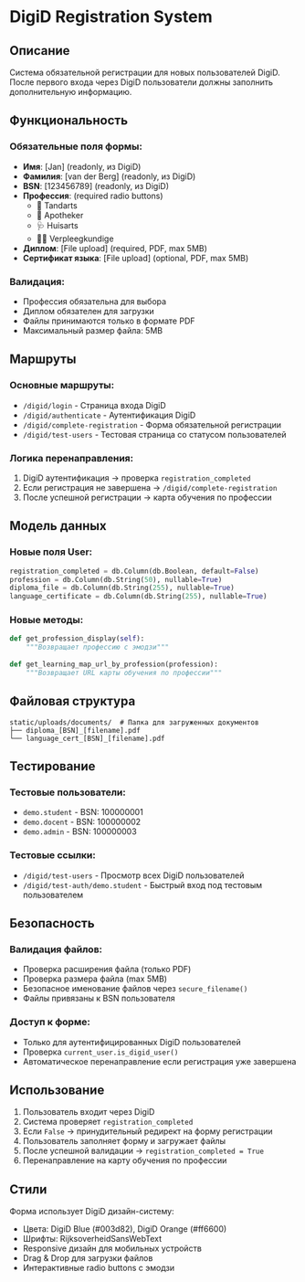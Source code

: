 # DigiD Registration System

## Описание

Система обязательной регистрации для новых пользователей DigiD. После первого входа через DigiD пользователи должны заполнить дополнительную информацию.

## Функциональность

### Обязательные поля формы:
- **Имя**: [Jan] (readonly, из DigiD)
- **Фамилия**: [van der Berg] (readonly, из DigiD)  
- **BSN**: [123456789] (readonly, из DigiD)
- **Профессия**: (required radio buttons)
  - 🦷 Tandarts
  - 💊 Apotheker  
  - 🩺 Huisarts
  - 👩‍⚕️ Verpleegkundige
- **Диплом**: [File upload] (required, PDF, max 5MB)
- **Сертификат языка**: [File upload] (optional, PDF, max 5MB)

### Валидация:
- Профессия обязательна для выбора
- Диплом обязателен для загрузки
- Файлы принимаются только в формате PDF
- Максимальный размер файла: 5MB

## Маршруты

### Основные маршруты:
- `/digid/login` - Страница входа DigiD
- `/digid/authenticate` - Аутентификация DigiD
- `/digid/complete-registration` - Форма обязательной регистрации
- `/digid/test-users` - Тестовая страница со статусом пользователей

### Логика перенаправления:
1. DigiD аутентификация → проверка `registration_completed`
2. Если регистрация не завершена → `/digid/complete-registration`
3. После успешной регистрации → карта обучения по профессии

## Модель данных

### Новые поля User:
```python
registration_completed = db.Column(db.Boolean, default=False)
profession = db.Column(db.String(50), nullable=True)
diploma_file = db.Column(db.String(255), nullable=True)
language_certificate = db.Column(db.String(255), nullable=True)
```

### Новые методы:
```python
def get_profession_display(self):
    """Возвращает профессию с эмодзи"""
    
def get_learning_map_url_by_profession(profession):
    """Возвращает URL карты обучения по профессии"""
```

## Файловая структура

```
static/uploads/documents/  # Папка для загруженных документов
├── diploma_[BSN]_[filename].pdf
└── language_cert_[BSN]_[filename].pdf
```

## Тестирование

### Тестовые пользователи:
- `demo.student` - BSN: 100000001
- `demo.docent` - BSN: 100000002  
- `demo.admin` - BSN: 100000003

### Тестовые ссылки:
- `/digid/test-users` - Просмотр всех DigiD пользователей
- `/digid/test-auth/demo.student` - Быстрый вход под тестовым пользователем

## Безопасность

### Валидация файлов:
- Проверка расширения файла (только PDF)
- Проверка размера файла (max 5MB)
- Безопасное именование файлов через `secure_filename()`
- Файлы привязаны к BSN пользователя

### Доступ к форме:
- Только для аутентифицированных DigiD пользователей
- Проверка `current_user.is_digid_user()`
- Автоматическое перенаправление если регистрация уже завершена

## Использование

1. Пользователь входит через DigiD
2. Система проверяет `registration_completed`
3. Если `False` → принудительный редирект на форму регистрации
4. Пользователь заполняет форму и загружает файлы
5. После успешной валидации → `registration_completed = True`
6. Перенаправление на карту обучения по профессии

## Стили

Форма использует DigiD дизайн-систему:
- Цвета: DigiD Blue (#003d82), DigiD Orange (#ff6600)
- Шрифты: RijksoverheidSansWebText
- Responsive дизайн для мобильных устройств
- Drag & Drop для загрузки файлов
- Интерактивные radio buttons с эмодзи 